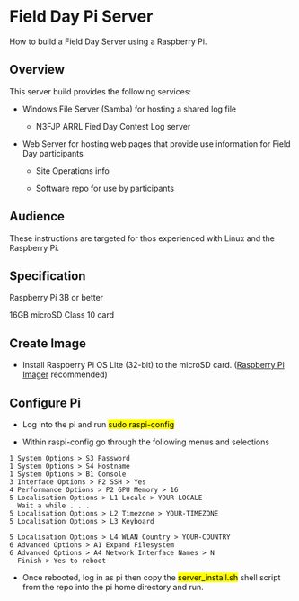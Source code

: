 # Field Day Pi Server

How to build a Field Day Server using a Raspberry Pi.

## Overview

This server build provides the following services:

- Windows File Server (Samba) for hosting a shared log file
  
  - N3FJP ARRL Fied Day Contest Log server

- Web Server for hosting web pages that provide use information for Field Day participants
  
  - Site Operations info
  
  - Software repo for use by participants

## Audience

These instructions are targeted for thos experienced with Linux and the Raspberry Pi.

## Specification

Raspberry Pi 3B or better

16GB microSD Class 10 card

## Create Image

- Install Raspberry Pi OS Lite (32-bit) to the microSD card. ([Raspberry Pi Imager](https://www.raspberrypi.org/software/) recommended)

## Configure Pi

- Log into the pi and run <mark>sudo raspi-config</mark>

- Within raspi-config go through the following menus and selections

```
1 System Options > S3 Password
1 System Options > S4 Hostname
1 System Options > B1 Console
3 Interface Options > P2 SSH > Yes
4 Performance Options > P2 GPU Memory > 16
5 Localisation Options > L1 Locale > YOUR-LOCALE
  Wait a while . . . 
5 Localisation Options > L2 Timezone > YOUR-TIMEZONE
5 Localisation Options > L3 Keyboard

5 Localisation Options > L4 WLAN Country > YOUR-COUNTRY
6 Advanced Options > A1 Expand Filesystem 
6 Advanced Options > A4 Network Interface Names > N
  Finish > Yes to reboot

```

- Once rebooted, log in as pi then copy the <mark>server_install.sh</mark> shell script from the repo into the pi home directory and run.


